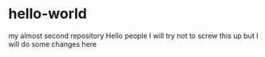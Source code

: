# hello-world
my almost second repository
Hello people
I will try not to screw this up but I will do some changes here
